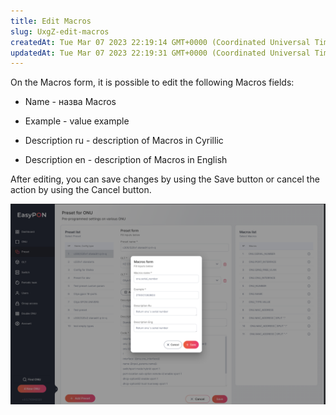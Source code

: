 ```yaml
---
title: Edit Macros
slug: UxgZ-edit-macros
createdAt: Tue Mar 07 2023 22:19:14 GMT+0000 (Coordinated Universal Time)
updatedAt: Tue Mar 07 2023 22:19:31 GMT+0000 (Coordinated Universal Time)
---
```


On the Macros form, it is possible to edit the following Macros fields:

*   Name - назва Macros

*   Example - value example

*   Description ru - description of Macros in Cyrillic

*   Description en - description of Macros in English

After editing, you can save changes by using the Save button or cancel the action by using the Cancel button.

![Edit Macros form](.gitbook/assets/-PD2BCftHyfpQ0cVoxvpv_screenshot-2023-01-28-at-225507.png)

